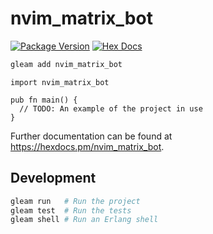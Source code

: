 # nvim_matrix_bot

[![Package Version](https://img.shields.io/hexpm/v/nvim_matrix_bot)](https://hex.pm/packages/nvim_matrix_bot)
[![Hex Docs](https://img.shields.io/badge/hex-docs-ffaff3)](https://hexdocs.pm/nvim_matrix_bot/)

```sh
gleam add nvim_matrix_bot
```
```gleam
import nvim_matrix_bot

pub fn main() {
  // TODO: An example of the project in use
}
```

Further documentation can be found at <https://hexdocs.pm/nvim_matrix_bot>.

## Development

```sh
gleam run   # Run the project
gleam test  # Run the tests
gleam shell # Run an Erlang shell
```
